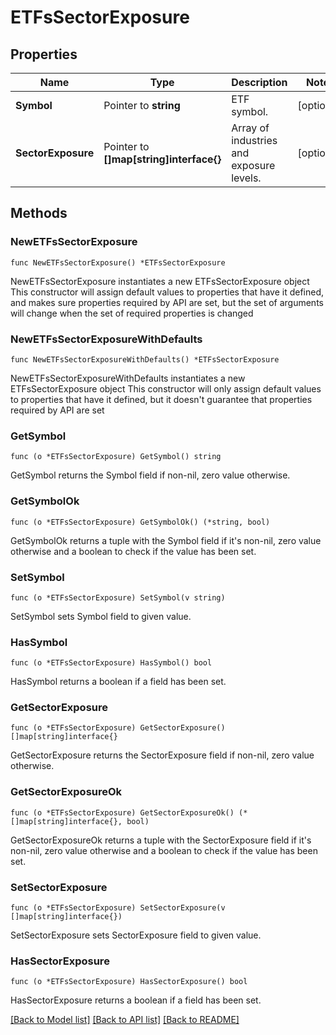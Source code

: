 # ETFsSectorExposure

## Properties

Name | Type | Description | Notes
------------ | ------------- | ------------- | -------------
**Symbol** | Pointer to **string** | ETF symbol. | [optional] 
**SectorExposure** | Pointer to **[]map[string]interface{}** | Array of industries and exposure levels. | [optional] 

## Methods

### NewETFsSectorExposure

`func NewETFsSectorExposure() *ETFsSectorExposure`

NewETFsSectorExposure instantiates a new ETFsSectorExposure object
This constructor will assign default values to properties that have it defined,
and makes sure properties required by API are set, but the set of arguments
will change when the set of required properties is changed

### NewETFsSectorExposureWithDefaults

`func NewETFsSectorExposureWithDefaults() *ETFsSectorExposure`

NewETFsSectorExposureWithDefaults instantiates a new ETFsSectorExposure object
This constructor will only assign default values to properties that have it defined,
but it doesn't guarantee that properties required by API are set

### GetSymbol

`func (o *ETFsSectorExposure) GetSymbol() string`

GetSymbol returns the Symbol field if non-nil, zero value otherwise.

### GetSymbolOk

`func (o *ETFsSectorExposure) GetSymbolOk() (*string, bool)`

GetSymbolOk returns a tuple with the Symbol field if it's non-nil, zero value otherwise
and a boolean to check if the value has been set.

### SetSymbol

`func (o *ETFsSectorExposure) SetSymbol(v string)`

SetSymbol sets Symbol field to given value.

### HasSymbol

`func (o *ETFsSectorExposure) HasSymbol() bool`

HasSymbol returns a boolean if a field has been set.

### GetSectorExposure

`func (o *ETFsSectorExposure) GetSectorExposure() []map[string]interface{}`

GetSectorExposure returns the SectorExposure field if non-nil, zero value otherwise.

### GetSectorExposureOk

`func (o *ETFsSectorExposure) GetSectorExposureOk() (*[]map[string]interface{}, bool)`

GetSectorExposureOk returns a tuple with the SectorExposure field if it's non-nil, zero value otherwise
and a boolean to check if the value has been set.

### SetSectorExposure

`func (o *ETFsSectorExposure) SetSectorExposure(v []map[string]interface{})`

SetSectorExposure sets SectorExposure field to given value.

### HasSectorExposure

`func (o *ETFsSectorExposure) HasSectorExposure() bool`

HasSectorExposure returns a boolean if a field has been set.


[[Back to Model list]](../README.md#documentation-for-models) [[Back to API list]](../README.md#documentation-for-api-endpoints) [[Back to README]](../README.md)


